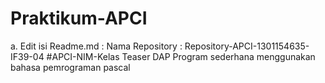 # Praktikum-APCI
 a. Edit isi Readme.md :
      Nama Repository : Repository-APCI-1301154635-IF39-04
            #APCI-NIM-Kelas
            Teaser DAP
            Program sederhana menggunakan bahasa pemrograman pascal
